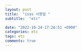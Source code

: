 ```yaml
---
layout: post
title:  "isas 사용법 "
subtitle:  "etc"

date: "2022-10-24-17:26:51 +0900"
categories: etc
tags: etc
comments: true
---
```

